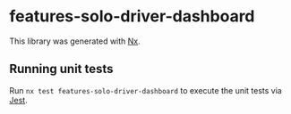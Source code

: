 # features-solo-driver-dashboard

This library was generated with [Nx](https://nx.dev).

## Running unit tests

Run `nx test features-solo-driver-dashboard` to execute the unit tests via [Jest](https://jestjs.io).
